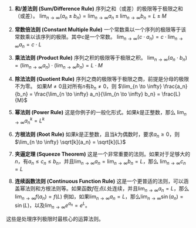 1.  **和/差法则 (Sum/Difference Rule)**
    序列之和（或差）的极限等于极限之和（或差）。
    $\lim_{n \to \infty} (a_n \pm b_n) = \lim_{n \to \infty} a_n \pm \lim_{n \to \infty} b_n = L \pm M$

2.  **常数倍法则 (Constant Multiple Rule)**
    一个常数乘以一个序列的极限等于该常数乘以该序列的极限。其中$c$是一个常数。
    $\lim_{n \to \infty} (c \cdot a_n) = c \cdot \lim_{n \to \infty} a_n = c \cdot L$

3.  **乘法法则 (Product Rule)**
    序列之积的极限等于极限之积。
    $\lim_{n \to \infty} (a_n \cdot b_n) = (\lim_{n \to \infty} a_n) \cdot (\lim_{n \to \infty} b_n) = L \cdot M$

4.  **除法法则 (Quotient Rule)**
    序列之商的极限等于极限之商，前提是分母的极限不为零。
    如果$M \neq 0$且对所有$n$有$b_n \neq 0$，则
    $\lim_{n \to \infty} \frac{a_n}{b_n} = \frac{\lim_{n \to \infty} a_n}{\lim_{n \to \infty} b_n} = \frac{L}{M}$

5.  **幂法则 (Power Rule)**
    这是你例子的一般化形式。如果$k$是正整数，那么
    $\lim_{n \to \infty} a_n^k = L^k$

6.  **方根法则 (Root Rule)**
    如果$k$是正整数，且当$k$为偶数时，要求$a_n \ge 0$，则
    $\lim_{n \to \infty} \sqrt[k]{a_n} = \sqrt[k]{L}$

7.  **夹逼定理 (Squeeze Theorem)**
    这是一个非常重要的法则。如果对于足够大的$n$，有$a_n \le c_n \le b_n$，并且$\lim_{n \to \infty} a_n = \lim_{n \to \infty} b_n = L$，那么
    $\lim_{n \to \infty} c_n = L$

8.  **连续函数法则 (Continuous Function Rule)**
    这是一个更普适的法则，可以涵盖幂法则和方根法则等。如果函数$f$在点$L$处连续，并且$\lim_{n \to \infty} a_n = L$，那么
    $\lim_{n \to \infty} f(a_n) = f(L)$
    例如，如果$\lim_{n \to \infty} a_n = L$，那么$\lim_{n \to \infty} \sin(a_n) = \sin(L)$，以及$\lim_{n \to \infty} e^{a_n} = e^L$。

这些是处理序列极限时最核心的运算法则。